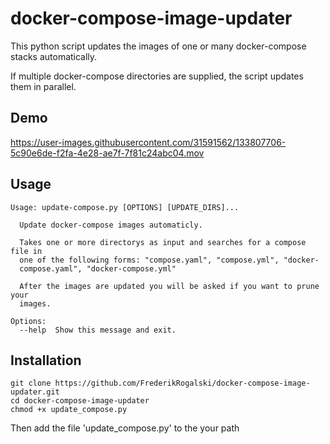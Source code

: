 # docker-compose-image-updater
This python script updates the images of one or many docker-compose stacks automatically.

If multiple docker-compose directories are supplied, the script updates them in parallel.

## Demo

https://user-images.githubusercontent.com/31591562/133807706-5c90e6de-f2fa-4e28-ae7f-7f81c24abc04.mov

## Usage
```
Usage: update-compose.py [OPTIONS] [UPDATE_DIRS]...

  Update docker-compose images automaticly.

  Takes one or more directorys as input and searches for a compose file in
  one of the following forms: "compose.yaml", "compose.yml", "docker-
  compose.yaml", "docker-compose.yml"

  After the images are updated you will be asked if you want to prune your
  images.

Options:
  --help  Show this message and exit.
```

## Installation
```
git clone https://github.com/FrederikRogalski/docker-compose-image-updater.git
cd docker-compose-image-updater
chmod +x update_compose.py
```

Then add the file 'update_compose.py' to the your path
